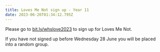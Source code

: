 ```yaml
---
title: Loves Me Not sign up - Year 11
date: 2023-06-26T01:34:12.795Z
---
```

Please go to [bit.ly/whslove2023](https://docs.google.com/forms/d/e/1FAIpQLSeLWLDYPDWXwkdYK3_6wAgJsPTVwAeeRFJ1cOi9JhhuzZrMzQ/viewform)
to sign up for Loves Me Not.  

If you have not signed up before Wednesday 28 June you will be placed into a random group.